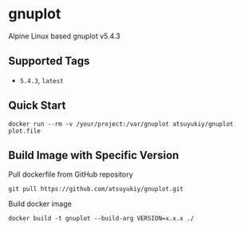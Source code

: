 # gnuplot
Alpine Linux based gnuplot v5.4.3

## Supported Tags
- `5.4.3`, `latest`

## Quick Start
```
docker run --rm -v /your/project:/var/gnuplot atsuyukiy/gnuplot plot.file
```

## Build Image with Specific Version
Pull dockerfile from GitHub repository
```
git pull https://github.com/atsuyukiy/gnuplot.git
```
Build docker image
```
docker build -t gnuplot --build-arg VERSION=x.x.x ./
```
